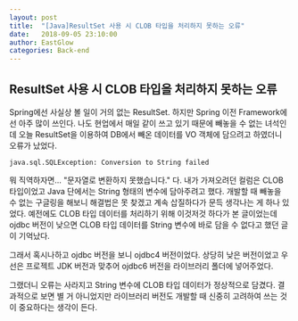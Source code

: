 ```yaml
---
layout: post
title:  "[Java]ResultSet 사용 시 CLOB 타입을 처리하지 못하는 오류"
date:   2018-09-05 23:10:00
author: EastGlow
categories: Back-end
---
```

## ResultSet 사용 시 CLOB 타입을 처리하지 못하는 오류

Spring에선 사실상 볼 일이 거의 없는 ResultSet. 하지만 Spring 이전 Framework에선 아주 많이 쓰인다. 나도 현업에서 매일 같이 쓰고 있기 때문에 빼놓을 수 없는 녀석인데 오늘 ResultSet을 이용하여 DB에서 빼온 데이터를 VO 객체에 담으려고 하였더니 오류가 났었다.

```
java.sql.SQLException: Conversion to String failed
```

뭐 직역하자면... "문자열로 변환하지 못했습니다." 다. 내가 가져오려던 컬럼은 CLOB 타입이었고 Java 단에서는 String 형태의 변수에 담아주려고 했다. 개발할 때 빼놓을 수 없는 구글링을 해보니 해결법은 못 찾겠고 계속 삽질하다가 문득 생각나는 게 하나 있었다. 예전에도 CLOB 타입 데이터를 처리하기 위해 이것저것 하다가 본 글이었는데 ojdbc 버전이 낮으면 CLOB 타입 데이터를 String 변수에 바로 담을 수 없다고 했던 글이 기억났다.

그래서 혹시나하고 ojdbc 버전을 보니 ojdbc4 버전이었다. 상당히 낮은 버전이었고 우선은 프로젝트 JDK 버전과 맞추어 ojdbc6 버전을 라이브러리 폴더에 넣어주었다.

그랬더니 오류는 사라지고 String 변수에 CLOB 타입 데이터가 정상적으로 담겼다. 결과적으로 보면 별 거 아니었지만 라이브러리 버전도 개발할 때 신중히 고려하여 쓰는 것이 중요하다는 생각이 든다.